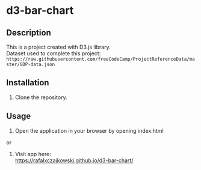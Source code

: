 # d3-bar-chart

## Description
This is a project created with D3.js library.  
Dataset used to complete this project: `https://raw.githubusercontent.com/freeCodeCamp/ProjectReferenceData/master/GDP-data.json`

## Installation
1. Clone the repository.

## Usage
1. Open the application in your browser by opening index.html

or  

1. Visit app here:  
https://rafalxczajkowski.github.io/d3-bar-chart/
